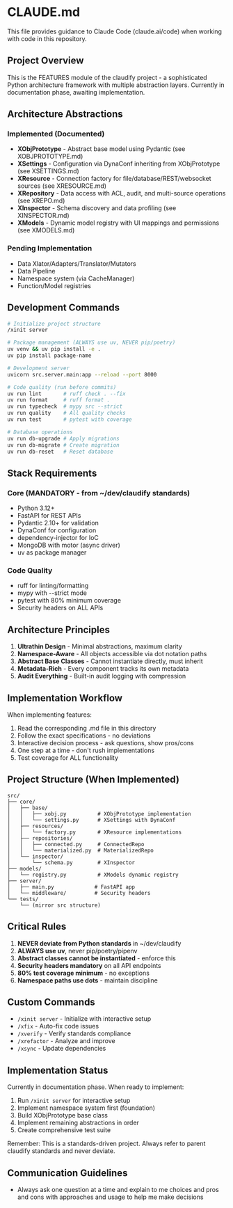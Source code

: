 # CLAUDE.md

This file provides guidance to Claude Code (claude.ai/code) when working with code in this repository.

## Project Overview

This is the FEATURES module of the claudify project - a sophisticated Python architecture framework with multiple abstraction layers. Currently in documentation phase, awaiting implementation.

## Architecture Abstractions

### Implemented (Documented)
- **XObjPrototype** - Abstract base model using Pydantic (see XOBJPROTOTYPE.md)
- **XSettings** - Configuration via DynaConf inheriting from XObjPrototype (see XSETTINGS.md)
- **XResource** - Connection factory for file/database/REST/websocket sources (see XRESOURCE.md)
- **XRepository** - Data access with ACL, audit, and multi-source operations (see XREPO.md)
- **XInspector** - Schema discovery and data profiling (see XINSPECTOR.md)
- **XModels** - Dynamic model registry with UI mappings and permissions (see XMODELS.md)

### Pending Implementation
- Data Xlator/Adapters/Translator/Mutators
- Data Pipeline
- Namespace system (via CacheManager)
- Function/Model registries

## Development Commands

```bash
# Initialize project structure
/xinit server

# Package management (ALWAYS use uv, NEVER pip/poetry)
uv venv && uv pip install -e .
uv pip install package-name

# Development server
uvicorn src.server.main:app --reload --port 8000

# Code quality (run before commits)
uv run lint       # ruff check . --fix
uv run format     # ruff format .
uv run typecheck  # mypy src --strict
uv run quality    # All quality checks
uv run test       # pytest with coverage

# Database operations
uv run db-upgrade # Apply migrations
uv run db-migrate # Create migration
uv run db-reset   # Reset database
```

## Stack Requirements

### Core (MANDATORY - from ~/dev/claudify standards)
- Python 3.12+
- FastAPI for REST APIs
- Pydantic 2.10+ for validation
- DynaConf for configuration
- dependency-injector for IoC
- MongoDB with motor (async driver)
- uv as package manager

### Code Quality
- ruff for linting/formatting
- mypy with --strict mode
- pytest with 80% minimum coverage
- Security headers on ALL APIs

## Architecture Principles

1. **Ultrathin Design** - Minimal abstractions, maximum clarity
2. **Namespace-Aware** - All objects accessible via dot notation paths
3. **Abstract Base Classes** - Cannot instantiate directly, must inherit
4. **Metadata-Rich** - Every component tracks its own metadata
5. **Audit Everything** - Built-in audit logging with compression

## Implementation Workflow

When implementing features:
1. Read the corresponding .md file in this directory
2. Follow the exact specifications - no deviations
3. Interactive decision process - ask questions, show pros/cons
4. One step at a time - don't rush implementations
5. Test coverage for ALL functionality

## Project Structure (When Implemented)

```
src/
├── core/
│   ├── base/
│   │   ├── xobj.py          # XObjPrototype implementation
│   │   └── settings.py      # XSettings with DynaConf
│   ├── resources/
│   │   └── factory.py       # XResource implementations
│   ├── repositories/
│   │   ├── connected.py     # ConnectedRepo
│   │   └── materialized.py  # MaterializedRepo
│   └── inspector/
│       └── schema.py        # XInspector
├── models/
│   └── registry.py          # XModels dynamic registry
├── server/
│   ├── main.py             # FastAPI app
│   └── middleware/         # Security headers
└── tests/
    └── (mirror src structure)
```

## Critical Rules

1. **NEVER deviate from Python standards** in ~/dev/claudify
2. **ALWAYS use uv**, never pip/poetry/pipenv
3. **Abstract classes cannot be instantiated** - enforce this
4. **Security headers mandatory** on all API endpoints
5. **80% test coverage minimum** - no exceptions
6. **Namespace paths use dots** - maintain discipline

## Custom Commands

- `/xinit server` - Initialize with interactive setup
- `/xfix` - Auto-fix code issues
- `/xverify` - Verify standards compliance
- `/xrefactor` - Analyze and improve
- `/xsync` - Update dependencies

## Implementation Status

Currently in documentation phase. When ready to implement:
1. Run `/xinit server` for interactive setup
2. Implement namespace system first (foundation)
3. Build XObjPrototype base class
4. Implement remaining abstractions in order
5. Create comprehensive test suite

Remember: This is a standards-driven project. Always refer to parent claudify standards and never deviate.

## Communication Guidelines

- Always ask one question at a time and explain to me choices and pros and cons with approaches and usage to help me make decisions
